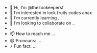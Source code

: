 - 👋 Hi, I’m @thezookeepersf
- 👀 I’m interested in lock fruits codes anax
- 🌱 I’m currently learning ...
- 💞️ I’m looking to collaborate on ..
- .
- 📫 How to reach me ...
- 😄 Pronouns: ...
- ⚡ Fun fact: ...

<!---
thezookeepersf/thezookeepersf is a ✨ special ✨ repository because its `README.md` (this file) appears on your GitHub profile.
You can click the Preview link to take a look at your changes.
--->
